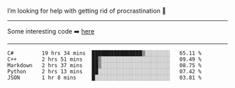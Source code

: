 I’m looking for help with getting rid of procrastination 🤔

-----

Some interesting code :arrow_right: [here](https://github.com/zhen8838/playground)

-----

<!--START_SECTION:waka-->
```text
C#         19 hrs 34 mins  ████████████████▒░░░░░░░░   65.11 % 
C++        2 hrs 51 mins   ██▒░░░░░░░░░░░░░░░░░░░░░░   09.49 % 
Markdown   2 hrs 37 mins   ██▒░░░░░░░░░░░░░░░░░░░░░░   08.75 % 
Python     2 hrs 13 mins   ██░░░░░░░░░░░░░░░░░░░░░░░   07.42 % 
JSON       1 hr 8 mins     █░░░░░░░░░░░░░░░░░░░░░░░░   03.81 % 
```
<!--END_SECTION:waka-->

<!--
**zhen8838/zhen8838** is a ✨ _special_ ✨ repository because its `README.md` (this file) appears on your GitHub profile.

Here are some ideas to get you started:

- 🔭 I’m currently working on ...
- 🌱 I’m currently learning ...
- 👯 I’m looking to collaborate on ...
 ...
- 💬 Ask me about ...
- 📫 How to reach me: ...
- 😄 Pronouns: ...
- ⚡ Fun fact: ...
-->

